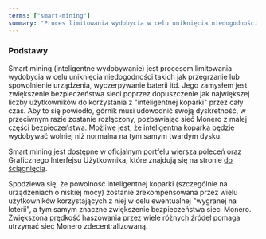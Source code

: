 ```yaml
---
terms: ["smart-mining"]
summary: "Proces limitowania wydobycia w celu uniknięcia niedogodności."
---
```


### Podstawy

Smart mining (inteligentne wydobywanie) jest procesem limitowania wydobycia w celu uniknięcia niedogodności takich jak przegrzanie lub spowolnienie urządzenia, wyczerpywanie baterii itd. Jego zamysłem jest zwiększenie bezpieczeństwa sieci poprzez dopuszczenie jak największej liczby użytkowników do korzystania z "inteligentnej koparki" przez cały czas. Aby to się powiodło, górnik musi udowodnić swoją dyskretność, w przeciwnym razie zostanie rozłączony, pozbawiając sieć Monero z małej części bezpieczeństwa. Możliwe jest, że inteligentna koparka będzie wydobywać wolniej niż normalna na tym samym twardym dysku.

Smart mining jest dostępne w oficjalnym portfelu wiersza poleceń oraz Graficznego Interfejsu Użytkownika, które znajdują się na stronie [do ściągnięcia](https://getmonero.org/downloads/).

Spodziewa się, że powolność inteligentnej koparki (szczególnie na urządzeniach o niskiej mocy) zostanie zrekompensowana przez wielu użytkowników korzystających z niej w celu ewentualnej "wygranej na loterii", a tym samym znaczne zwiększenie bezpieczeństwa sieci Monero. Zwiększona prędkość haszowania przez wiele różnych źródeł pomaga utrzymać sieć Monero zdecentralizowaną.
